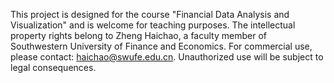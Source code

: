 This project is designed for the course "Financial Data Analysis and Visualization" and is welcome for teaching purposes. The intellectual property rights belong to Zheng Haichao, a faculty member of Southwestern University of Finance and Economics. For commercial use, please contact: haichao@swufe.edu.cn. Unauthorized use will be subject to legal consequences.
